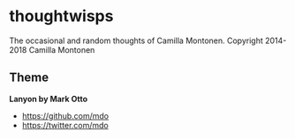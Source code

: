 # thoughtwisps
The occasional and random thoughts of Camilla Montonen.
Copyright 2014-2018 Camilla Montonen

## Theme

**Lanyon by Mark Otto**
- <https://github.com/mdo>
- <https://twitter.com/mdo>


